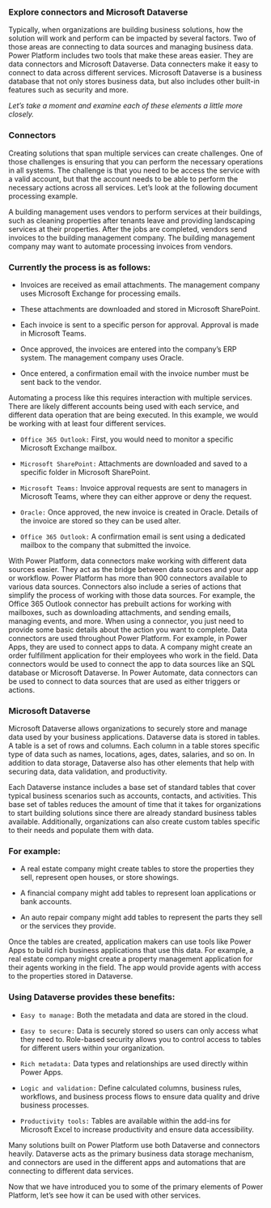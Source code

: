 ### Explore connectors and Microsoft Dataverse

Typically, when organizations are building business solutions, how the solution will work and perform can be impacted by several factors. Two of those areas are connecting to data sources and managing business data. Power Platform includes two tools that make these areas easier. They are data connectors and Microsoft Dataverse. Data connecters make it easy to connect to data across different services. Microsoft Dataverse is a business database that not only stores business data, but also includes other built-in features such as security and more.

_Let’s take a moment and examine each of these elements a little more closely._

### Connectors

Creating solutions that span multiple services can create challenges. One of those challenges is ensuring that you can perform the necessary operations in all systems. The challenge is that you need to be access the service with a valid account, but that the account needs to be able to perform the necessary actions across all services. Let’s look at the following document processing example.

A building management uses vendors to perform services at their buildings, such as cleaning properties after tenants leave and providing landscaping services at their properties. After the jobs are completed, vendors send invoices to the building management company. The building management company may want to automate processing invoices from vendors.

### Currently the process is as follows:

+ Invoices are received as email attachments. The management company uses Microsoft Exchange for processing emails.

+ These attachments are downloaded and stored in Microsoft SharePoint.

+ Each invoice is sent to a specific person for approval. Approval is made in Microsoft Teams.

+ Once approved, the invoices are entered into the company’s ERP system. The management company uses Oracle.

+ Once entered, a confirmation email with the invoice number must be sent back to the vendor.

Automating a process like this requires interaction with multiple services. There are likely different accounts being used with each service, and different data operation that are being executed. In this example, we would be working with at least four different services.

+ `Office 365 Outlook:` First, you would need to monitor a specific Microsoft Exchange mailbox.

+ `Microsoft SharePoint:` Attachments are downloaded and saved to a specific folder in Microsoft SharePoint.

+ `Microsoft Teams:` Invoice approval requests are sent to managers in Microsoft Teams, where they can either approve or deny the request.

+ `Oracle:` Once approved, the new invoice is created in Oracle. Details of the invoice are stored so they can be used alter.

+ `Office 365 Outlook:` A confirmation email is sent using a dedicated mailbox to the company that submitted the invoice.

With Power Platform, data connectors make working with different data sources easier. They act as the bridge between data sources and your app or workflow. Power Platform has more than 900 connectors available to various data sources. Connectors also include a series of actions that simplify the process of working with those data sources. For example, the Office 365 Outlook connector has prebuilt actions for working with mailboxes, such as downloading attachments, and sending emails, managing events, and more. When using a connector, you just need to provide some basic details about the action you want to complete. Data connectors are used throughout Power Platform. For example, in Power Apps, they are used to connect apps to data. A company might create an order fulfillment application for their employees who work in the field. Data connectors would be used to connect the app to data sources like an SQL database or Microsoft Dataverse. In Power Automate, data connectors can be used to connect to data sources that are used as either triggers or actions.

### Microsoft Dataverse

Microsoft Dataverse allows organizations to securely store and manage data used by your business applications. Dataverse data is stored in tables. A table is a set of rows and columns. Each column in a table stores specific type of data such as names, locations, ages, dates, salaries, and so on. In addition to data storage, Dataverse also has other elements that help with securing data, data validation, and productivity.

Each Dataverse instance includes a base set of standard tables that cover typical business scenarios such as accounts, contacts, and activities. This base set of tables reduces the amount of time that it takes for organizations to start building solutions since there are already standard business tables available. Additionally, organizations can also create custom tables specific to their needs and populate them with data.

### For example:

+ A real estate company might create tables to store the properties they sell, represent open houses, or store showings.

+ A financial company might add tables to represent loan applications or bank accounts.

+ An auto repair company might add tables to represent the parts they sell or the services they provide.

Once the tables are created, application makers can use tools like Power Apps to build rich business applications that use this data. For example, a real estate company might create a property management application for their agents working in the field. The app would provide agents with access to the properties stored in Dataverse.

### Using Dataverse provides these benefits:

+ `Easy to manage:` Both the metadata and data are stored in the cloud.

+ `Easy to secure:` Data is securely stored so users can only access what they need to. Role-based security allows you to control access to tables for different users within your organization.

+ `Rich metadata:` Data types and relationships are used directly within Power Apps.

+ `Logic and validation:` Define calculated columns, business rules, workflows, and business process flows to ensure data quality and drive business processes.

+ `Productivity tools:` Tables are available within the add-ins for Microsoft Excel to increase productivity and ensure data accessibility.

Many solutions built on Power Platform use both Dataverse and connectors heavily. Dataverse acts as the primary business data storage mechanism, and connectors are used in the different apps and automations that are connecting to different data services.

Now that we have introduced you to some of the primary elements of Power Platform, let’s see how it can be used with other services.
